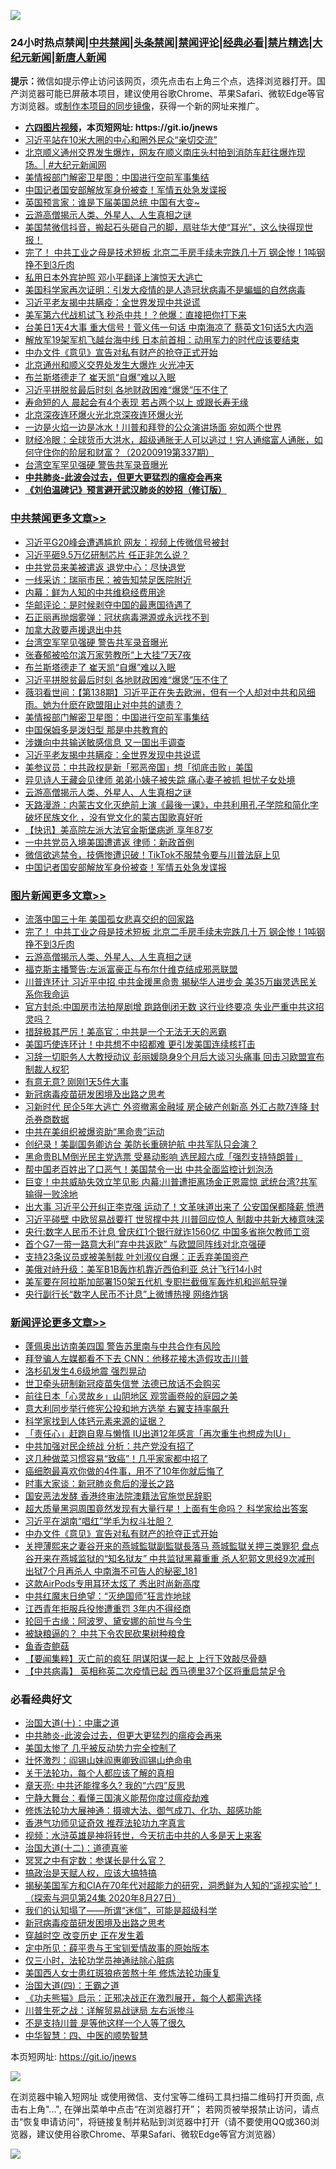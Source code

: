 ![](https://raw.githubusercontent.com/fqnews/bnews/master/64photo/fqnews-qr.jpg)

<div id="tt">
<h3>24小时热点禁闻|<a href="#%E4%B8%AD%E5%85%B1%E7%A6%81%E9%97%BB%E6%9B%B4%E5%A4%9A%E6%96%87%E7%AB%A0">中共禁闻</a>|<a href="#%E5%9B%BE%E7%89%87%E6%96%B0%E9%97%BB%E6%9B%B4%E5%A4%9A%E6%96%87%E7%AB%A0">头条禁闻</a>|<a href="#%E6%96%B0%E9%97%BB%E8%AF%84%E8%AE%BA%E6%9B%B4%E5%A4%9A%E6%96%87%E7%AB%A0">禁闻评论|<a href="#%E5%BF%85%E7%9C%8B%E7%BB%8F%E5%85%B8%E5%A5%BD%E6%96%87">经典必看|<a href="/video.md#%E7%A6%81%E7%89%87%E7%B2%BE%E9%80%89">禁片精选</a>|<a href="https://github.com/fqnews/djy/blob/master/gb/nf1351518.md#1">大纪元新闻</a>|<a href="https://github.com/fqnews/ntdtv/blob/master/gb/prog204.md#1">新唐人新闻</a></h3>
<div><b>提示：</b>微信如提示停止访问该网页，须先点击右上角三个点，选择浏览器打开。国产浏览器可能已屏蔽本项目，建议使用谷歌Chrome、苹果Safari、微软Edge等官方浏览器。或<a href="https://github.com/fqnews/bnews/blob/master/%E5%88%B6%E4%BD%9Cgit%E7%A6%81%E9%97%BB%E9%95%9C%E5%83%8F.md">制作本项目的同步镜像</a>，获得一个新的网址来推广。</div>
<ul>
<li><b><a href="http://d1.bdrive.tk/64.mp4" target="_blank">六四图片视频</a>，本页短网址: https://git.io/jnews</b></li>
<li><a href="/cbnews/20200919/1399072.md">习近平站在10米大圈的中心和圈外民众“亲切交流”</a></li>
<li><a href="/bannedvideo/20200919/1399063.md">北京顺义通州交界发生爆炸，网友在顺义南庄头村拍到消防车赶往爆炸现场。| #大纪元新闻网</a></li>
<li><a href="/cbnews/20200919/1399280.md">美情报部门解密卫星图：中国进行空前军事集结</a></li>
<li><a href="/cbnews/20200919/1399073.md">中国记者国安部解放军身份被查！军情五处急发谍报</a></li>
<li><a href="/comments/20200919/1399309.md">英国预言家：谁是下届美国总统 中国有大变~</a></li>
<li><a href="/comments/20200919/82684.md">云游高僧揭示人类、外星人、人生真相之谜</a></li>
<li><a href="/bannedvideo/20200919/1399083.md">美国禁微信抖音，搬起石头砸自己的脚，扇驻华大使“耳光”，这么快得现世报！</a></li>
<li><a href="/topimagenews/20200919/1399457.md">完了！ 中共工业之母是技术短板 北京二手房手续未完跌几十万 钢企惨！1吨钢挣不到3斤肉</a></li>
<li><a href="/cnnews/20200919/1399325.md">私用日本外宾护照 邓小平翻译上演惊天大逃亡</a></li>
<li><a href="/headline/20200919/1029106.md">美国科学家再次证明：引发大疫情的是人造冠状病毒不是蝙蝠的自然病毒</a></li>
<li><a href="/cbnews/20200919/1399300.md">习近平老友揭中共瞒疫：全世界发现中共说谎</a></li>
<li><a href="/cnnews/20200919/1399441.md">美军第六代战机试飞 秒杀中共！？他爆：直接把你打下来</a></li>
<li><a href="/cnnews/20200919/1399518.md">台美日1天4大事 重大信号！菅义伟一句话 中南海凉了 蔡英文1句话5大内涵</a></li>
<li><a href="/baitai/20200919/1399468.md">解放军19架军机飞越台海中线 日本前首相：动用军力的时代应该要结束</a></li>
<li><a href="/comments/20200919/1399458.md">中办文件《意见》宣告对私有财产的抢夺正式开始</a></li>
<li><a href="/cnnews/20200919/1399233.md">北京通州和顺义交界处发生大爆炸 火光冲天</a></li>
<li><a href="/cbnews/20200919/1399370.md">布兰斯塔德走了 崔天凯“自爆”难以入眠</a></li>
<li><a href="/cbnews/20200919/1399350.md">习近平拼脱贫最后时刻 各地财政困难“爆煲”压不住了</a></li>
<li><a href="/health/20200919/1399397.md">寿命短的人 晨起会有4个表现 若占两个以上 或跟长寿无缘</a></li>
<li><a href="/bannedvideo/20200919/1399453.md">北京深夜连环爆火光北京深夜连环爆火光</a></li>
<li><a href="/cnnews/20200919/1399359.md">一边是火焰一边是冰水！川普和拜登的公众演讲场面 宛如两个世界</a></li>
<li><a href="/bannedvideo/20200919/1399367.md">财经冷眼：全球货币大洪水，超级通胀无人可以逃过！穷人通缩富人通胀，如何守住你的阶层和财富？（20200919第337期）</a></li>
<li><a href="/cbnews/20200919/1399484.md">台湾空军罕见强硬 警告共军录音曝光</a></li>
<li><b><a href="/comments/20200211/1275071.md" target="_blank">中共肺炎-此波会过去，但更大更猛烈的瘟疫会再来</a></b></li>
<li><b><a href="/comments/20200207/1272816.md" target="_blank">《刘伯温碑记》预言避开武汉肺炎的妙招（修订版）</a></b></li>
</ul>
</div>

<div class="catlist">
<h3><a href="/cbnews/" target="_blank">中共禁闻</a><span><a href="/cbnews/" target="_blank" rel="nofollow">更多文章>></a></span></h3>
<ul>
<li><a href="/cbnews/20200920/1399647.md" target="_blank">习近平G20峰会遭遇尴尬 网友：视频上传微信号被封</a></li>
<li><a href="/cbnews/20200920/1399646.md" target="_blank">习近平砸9.5万亿研制芯片 任正非怎么说？</a></li>
<li><a href="/cbnews/20200920/1399636.md" target="_blank">中共党员来美被遣返 退党中心：尽快退党</a></li>
<li><a href="/cbnews/20200920/1399624.md" target="_blank">一线采访：瑞丽市民：被告知禁足医院附近</a></li>
<li><a href="/cbnews/20200920/1399623.md" target="_blank">内幕：鲜为人知的中共维稳经费用途</a></li>
<li><a href="/cbnews/20200920/1399616.md" target="_blank">华邮评论：是时候剥夺中国的最惠国待遇了</a></li>
<li><a href="/cbnews/20200919/1399491.md" target="_blank">石正丽再抛烟雾弹：冠状病毒溯源或永远找不到</a></li>
<li><a href="/cbnews/20200919/1399426.md" target="_blank">加拿大政要声援退出中共</a></li>
<li><a href="/cbnews/20200919/1399484.md" target="_blank">台湾空军罕见强硬 警告共军录音曝光</a></li>
<li><a href="/cbnews/20200919/1399483.md" target="_blank">张春郁被哈尔滨万家劳教所“上大挂”7天7夜</a></li>
<li><a href="/cbnews/20200919/1399370.md" target="_blank">布兰斯塔德走了 崔天凯“自爆”难以入眠</a></li>
<li><a href="/cbnews/20200919/1399350.md" target="_blank">习近平拼脱贫最后时刻 各地财政困难“爆煲”压不住了</a></li>
<li><a href="/cbnews/20200919/1399339.md" target="_blank">薇羽看世间：【第138期】习近平正在失去欧洲，但有一个人却对中共和风细雨。她为什麽在欧盟阻止对中共的谴责？</a></li>
<li><a href="/cbnews/20200919/1399280.md" target="_blank">美情报部门解密卫星图：中国进行空前军事集结</a></li>
<li><a href="/comments/20200919/1399334.md" target="_blank">中国保姆多是泼妇型 那是中共教育的</a></li>
<li><a href="/cbnews/20200919/1399331.md" target="_blank">涉嫌向中共输送敏感信息 又一国出手调查</a></li>
<li><a href="/cbnews/20200919/1399300.md" target="_blank">习近平老友揭中共瞒疫：全世界发现中共说谎</a></li>
<li><a href="/cbnews/20200919/1399253.md" target="_blank">美参议员：中共政权是新「邪恶帝国」想「彻底击败」美国</a></li>
<li><a href="/cbnews/20200919/1399252.md" target="_blank">异见诗人王藏会见律师 弟弟小姨子被失踪 痛心妻子被抓 担忧子女处境</a></li>
<li><a href="/comments/20200919/82684.md" target="_blank">云游高僧揭示人类、外星人、人生真相之谜</a></li>
<li><a href="/cbnews/20200919/1399135.md" target="_blank">天路漫游：内蒙古文化灭绝前上演《最後一课》，中共利用孔子学院和简化字破坏民族文化 ，没有党文化的蒙古国歌真好听</a></li>
<li><a href="/comments/20200919/1399129.md" target="_blank">【快讯】美高院左派大法官金斯堡病逝 享年87岁</a></li>
<li><a href="/cbnews/20200919/1398956.md" target="_blank">一中共党员入境美国遭遣返 律师：新政首例</a></li>
<li><a href="/cbnews/20200919/1399011.md" target="_blank">微信欲逃禁令，技俩惨遭识破！TikTok不服禁令要与川普法庭上见</a></li>
<li><a href="/cbnews/20200919/1399073.md" target="_blank">中国记者国安部解放军身份被查！军情五处急发谍报</a></li>

</ul>
</div>
<div class="catlist">
<h3><a href="/topimagenews/" target="_blank">图片新闻</a><span><a href="/topimagenews/" target="_blank" rel="nofollow">更多文章>></a></span></h3>
<ul>
<li><a href="/topimagenews/20200919/1399525.md" target="_blank">流落中国三十年 美国孤女悲喜交织的回家路</a></li>
<li><a href="/topimagenews/20200919/1399457.md" target="_blank">完了！ 中共工业之母是技术短板 北京二手房手续未完跌几十万 钢企惨！1吨钢挣不到3斤肉</a></li>
<li><a href="/comments/20200919/82684.md" target="_blank">云游高僧揭示人类、外星人、人生真相之谜</a></li>
<li><a href="/topimagenews/20200919/1399027.md" target="_blank">福克斯主播警告:左派富豪正与布尔什维克结成邪恶联盟</a></li>
<li><a href="/topimagenews/20200919/1398980.md" target="_blank">川普连环计 习近平中招 中共金援黑命贵 揭秘华人进步会 美35万幽灵选民关系你我命运</a></li>
<li><a href="/topimagenews/20200918/1398855.md" target="_blank">官方封杀:中国房市法拍屋剧增 跑路倒闭无数 这行业终要凉 失业严重中共这招灵吗？</a></li>
<li><a href="/topimagenews/20200918/1398671.md" target="_blank">措辞极其严厉！美高官：中共是一个无法无天的恶霸</a></li>
<li><a href="/topimagenews/20200918/1398542.md" target="_blank">美国巧使连环计！中共想不中招都难 更引发美国连续核打击</a></li>
<li><a href="/topimagenews/20200917/1398314.md" target="_blank">习辞一切职务人大教授动议 彭丽媛隐身9个月后大谈习头痛事 回击习欧盟宣布制裁人权犯</a></li>
<li><a href="/topimagenews/20200917/1398231.md" target="_blank">有意无意? 刚刚1天5件大事</a></li>
<li><a href="/comments/20200917/1029129.md" target="_blank">新冠病毒疫苗研发困境及出路之思考</a></li>
<li><a href="/topimagenews/20200917/1398208.md" target="_blank">习新时代 民企5年大逃亡 外资撤离金融域 房企破产创新高 外汇占款7连降 封杀券商数据</a></li>
<li><a href="/topimagenews/20200917/1398166.md" target="_blank">中共在美组织被爆资助“黑命贵”运动</a></li>
<li><a href="/topimagenews/20200917/1398096.md" target="_blank">创纪录！美副国务卿访台 美防长重磅护航 中共军队只会演？</a></li>
<li><a href="/topimagenews/20200917/1398029.md" target="_blank">黑命贵BLM倒光民主党选票 受暴动影响 选民超六成「强烈支持特朗普」</a></li>
<li><a href="/topimagenews/20200917/1398027.md" target="_blank">帮中国老百姓出了口恶气！美国禁令一出 中共全面监控计划泡汤</a></li>
<li><a href="/topimagenews/20200917/1397683.md" target="_blank">巨变！中共威胁失效立竿见影 内幕:川普遭拒离场金正恩震惊 武统台湾?共军输得一败涂地</a></li>
<li><a href="/topimagenews/20200916/1397636.md" target="_blank">出大事 习近平公开纠正李克强 运动了！文革味道出来了 公安国保都降薪 愤懑</a></li>
<li><a href="/topimagenews/20200916/1397568.md" target="_blank">习近平碰壁 中欧贸易战要打 世贸撑中共 川普回应惊人 制裁中共新大棒意味深</a></li>
<li><a href="/topimagenews/20200916/1397492.md" target="_blank">央行:数字人民币不计息 曾庆红1个银行就诈1560亿 中国多省拖欠教师工资</a></li>
<li><a href="/topimagenews/20200916/1397450.md" target="_blank">首个G7一带一路意大利&#8221;弃中共返欧&#8221; 与欧盟同阵线对北京强硬</a></li>
<li><a href="/topimagenews/20200916/1397396.md" target="_blank">支持23条议员或被美制裁 叶刘淑仪自爆：正丢弃美国资产</a></li>
<li><a href="/topimagenews/20200916/1397395.md" target="_blank">美俄对峙升级：美军B1B轰炸机靠近西伯利亚 总计飞行14小时</a></li>
<li><a href="/topimagenews/20200916/1397334.md" target="_blank">美军要在阿拉斯加部署150架五代机 专职拦截俄军轰炸机和巡航导弹</a></li>
<li><a href="/topimagenews/20200916/1397317.md" target="_blank">央行副行长“数字人民币不计息”上微博热搜 网络炸锅</a></li>

</ul>
</div>
<div class="catlist">
<h3><a href="/comments/" target="_blank">新闻评论</a><span><a href="/comments/" target="_blank" rel="nofollow">更多文章>></a></span></h3>
<ul>
<li><a href="/comments/20200920/1399622.md" target="_blank">蓬佩奥出访南美四国 警告苏里南与中共合作有风险</a></li>
<li><a href="/comments/20200920/1399611.md" target="_blank">拜登骗人左媒都看不下去 CNN：他移花接木造假攻击川普</a></li>
<li><a href="/comments/20200920/1399604.md" target="_blank">洛杉矶发生4.6级地震 强烈晃动</a></li>
<li><a href="/comments/20200920/1399603.md" target="_blank">世卫牵头研制新冠疫苗失信誉 法德已放话不会购买</a></li>
<li><a href="/comments/20200920/1399602.md" target="_blank">前往日本「心灵故乡」山阴地区 观赏画卷般的庭园之美</a></li>
<li><a href="/comments/20200920/1399594.md" target="_blank">意大利同步举行修宪公投和地方选举 右翼支持率飙升</a></li>
<li><a href="/comments/20200920/1399593.md" target="_blank">科学家找到人体钙元素来源的证据？</a></li>
<li><a href="/comments/20200920/1399584.md" target="_blank">「责任心」赶跑自卑与懒惰 IU出道12年感言「再次重生也想成为IU」</a></li>
<li><a href="/comments/20200919/1399563.md" target="_blank">中共加强对民企统战 分析：共产党没有招了</a></li>
<li><a href="/comments/20200919/1399543.md" target="_blank">这几种做菜习惯容易“致癌”！几乎家家都中招了</a></li>
<li><a href="/comments/20200919/1399542.md" target="_blank">癌细胞最喜欢你做的4件事，用不了10年你就后悔了</a></li>
<li><a href="/comments/20200919/1399541.md" target="_blank">时事大家谈：新冠肺炎愈后的漫长之路</a></li>
<li><a href="/comments/20200919/1399521.md" target="_blank">国安恶法发酵 香港终审法院澳籍法官施觉民辞职</a></li>
<li><a href="/comments/20200919/1399520.md" target="_blank">超大质量黑洞周围竟然发现有大量行星！上面有生命吗？ 科学家给出答案</a></li>
<li><a href="/comments/20200919/1399459.md" target="_blank">习近平在湖南“唱红”学毛为权斗壮胆？</a></li>
<li><a href="/comments/20200919/1399458.md" target="_blank">中办文件《意见》宣告对私有财产的抢夺正式开始</a></li>
<li><a href="/comments/20200919/1399448.md" target="_blank">关押薄熙来之妻谷开来的燕城監獄副監獄長落马 燕城監獄关押三类罪犯 盘点谷开来在燕城监狱的“知名狱友” 中共监狱黑幕重重 杀人犯郭文思经9次减刑 出狱7个月再杀人 中南海不可告人的秘密_181</a></li>
<li><a href="/comments/20200919/1399442.md" target="_blank">这款AirPods专用耳环太炫了 秀出时尚新高度</a></li>
<li><a href="/comments/20200919/1029105.md" target="_blank">中共红魔末日绝望：“灭绝国师”狂言炸地球</a></li>
<li><a href="/comments/20200919/1399403.md" target="_blank">江西青年拒服兵役惨遭重罚 3年内不得经商</a></li>
<li><a href="/comments/20200919/1399379.md" target="_blank">轮回千古缘：阿波罗、黛安娜的前世与今生</a></li>
<li><a href="/comments/20200919/1399391.md" target="_blank">被缺粮逼的？ 中共下令农民砍果树种粮食</a></li>
<li><a href="/comments/20200919/1399390.md" target="_blank">鱼香杏鲍菇</a></li>
<li><a href="/comments/20200919/1399385.md" target="_blank">【要闻集粹】灭亡前的疯狂 阴谋阳谋一起上 上行下效敲尽骨髓</a></li>
<li><a href="/comments/20200919/1399376.md" target="_blank">【中共病毒】 英相称英二次疫情已起 西马德里37个区将重启禁足令</a></li>

</ul>
</div>

<div class="catlist">
<h3>必看经典好文</h3>
<ul>
<li><a href="/cbnews/20180316/915423.md" target="_blank">治国大道(十)：中庸之道</a></li>
<li><a href="/comments/20200211/1275071.md" target="_blank">中共肺炎-此波会过去，但更大更猛烈的瘟疫会再来</a></li>
<li><a href="/comments/20200624/1349702.md" target="_blank">美国太惨了 几乎被反动势力完全控制了</a></li>
<li><a href="/cbnews/20200727/1366904.md" target="_blank">壮怀激烈：阎锡山妹阎惠卿致阎锡山绝命电</a></li>
<li><a href="/topimagenews/20161125/619230.md" target="_blank">关于法轮功，每个人都应该了解的真相</a></li>
<li><a href="/comments/20200607/1341003.md" target="_blank">章天亮: 中共还能撑多久? 我的“六四”反思</a></li>
<li><a href="/comments/20200527/1273654.md" target="_blank">宁静大舞台：看懂三国演义能帮你度过瘟疫劫难</a></li>
<li><a href="/comments/20191203/1234383.md" target="_blank">修炼法轮功大展神通：摄魂大法、御气成刀、化功、超感功能</a></li>
<li><a href="/comments/20200517/1330064.md" target="_blank">香港气功师见证奇效 推荐法轮功九字真言</a></li>
<li><a href="/comments/20200623/1273653.md" target="_blank">视频：水浒英雄是神将转世，今天抗击中共的人多是天上来客</a></li>
<li><a href="/cbnews/20180318/916241.md" target="_blank">治国大道(十二)：道德真鉴</a></li>
<li><a href="/tculture/20200812/1378929.md" target="_blank">冥冥之中有定数：参谋长是什么官？</a></li>
<li><a href="/comments/20200814/1379994.md" target="_blank">搞政治是天赋人权，应该大搞特搞</a></li>
<li><a href="/cbnews/20200828/1386804.md" target="_blank">揭秘美国军方和CIA在70年代对超能力的研究，洞悉鲜为人知的“遥视实验”！（探索与洞见第24集 2020年8月27日）</a></li>
<li><a href="/sohnews/20161029/607205.md" target="_blank">我们的认知塌了——所谓“迷信”，可能是超级科学</a></li>
<li><a href="/comments/20200917/1029129.md" target="_blank">新冠病毒疫苗研发困境及出路之思考</a></li>
<li><a href="/comments/20200626/1259925.md" target="_blank">穿越时空 改变历史 正在发生着</a></li>
<li><a href="/comments/20200616/1345658.md" target="_blank">定中所见：薛平贵与王宝钏爱情故事的原始版本</a></li>
<li><a href="/health/20170626/780270.md" target="_blank">仅三小时，法轮功学员神通祛除心脏病</a></li>
<li><a href="/comments/20190126/1070164.md" target="_blank">美国西人女士患红斑狼疮苦熬十年 修炼法轮功康复</a></li>
<li><a href="/cbnews/20180310/912637.md" target="_blank">治国大道(四)：王霸之道</a></li>
<li><a href="/comments/20200308/1290182.md" target="_blank">《功夫熊猫》启示：正邪决战正在激烈展开，每个人都需选择</a></li>
<li><a href="/comments/20200908/1392745.md" target="_blank">川普生死之战：详解贸易战谜局 左右派惨斗</a></li>
<li><a href="/comments/20200716/1361654.md" target="_blank">不是支持川普 是等他这样一个人等了很久</a></li>
<li><a href="/comments/20200605/783247.md" target="_blank">中华智慧：四、中医的顺势智慧</a></li>

</ul>
</div>

本页短网址: https://git.io/jnews

![](https://raw.githubusercontent.com/fqnews/bnews/master/64photo/fqnews-qr.jpg)

在浏览器中输入短网址 或使用微信、支付宝等二维码工具扫描二维码打开页面, 点击右上角"...", 在弹出菜单中点击“在浏览器打开”； 若网页被举报禁止访问，请点击“恢复申请访问”，将链接复制并粘贴到浏览器中打开（请不要使用QQ或360浏览器，建议使用谷歌Chrome、苹果Safari、微软Edge等官方浏览器）

![](https://raw.githubusercontent.com/fqnews/bnews/master/64photo/wx.jpg)